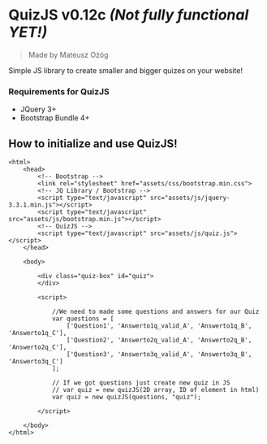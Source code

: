 # QuizJS v0.12c *(Not fully functional YET!)*
> Made by Mateusz Ożóg

Simple JS library to create smaller and bigger quizes on your website!

### Requirements for QuizJS
- JQuery 3+
- Bootstrap Bundle 4+

## How to initialize and use QuizJS!
```
<html>
    <head>
        <!-- Bootstrap -->
        <link rel="stylesheet" href="assets/css/bootstrap.min.css">
        <!-- JQ Library / Bootstrap -->
        <script type="text/javascript" src="assets/js/jquery-3.3.1.min.js"></script>
        <script type="text/javascript" src="assets/js/bootstrap.min.js"></script>
        <!-- QuizJS -->
        <script type="text/javascript" src="assets/js/quiz.js"></script>
    </head>

    <body>
    
        <div class="quiz-box" id="quiz">
        </div>

        <script>

            //We need to made some questions and answers for our Quiz
            var questions = [
                ['Question1', 'Answerto1q_valid_A', 'Answerto1q_B', 'Answerto1q_C'],
                ['Question2', 'Answerto2q_valid_A', 'Answerto2q_B', 'Answerto2q_C'],
                ['Question3', 'Answerto3q_valid_A', 'Answerto3q_B', 'Answerto3q_C']
            ];

            // If we got questions just create new quiz in JS
            // var quiz = new quizJS(2D array, ID of element in html)
            var quiz = new quizJS(questions, "quiz");

        </script>

    </body>
</html>
```

